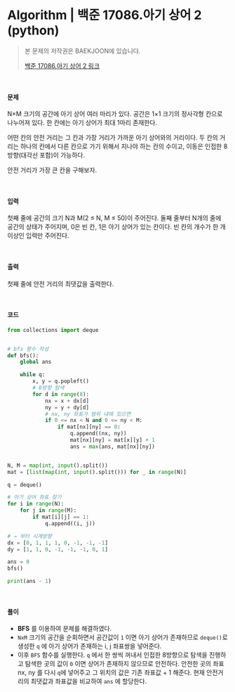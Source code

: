 # Algorithm | 백준 17086.아기 상어 2 (python)

> 본 문제의 저작권은 BAEKJOON에 있습니다.
>
> [백준 17086.아기 상어 2 링크](https://www.acmicpc.net/problem/17086)

</br>

#### 문제

N×M 크기의 공간에 아기 상어 여러 마리가 있다. 공간은 1×1 크기의 정사각형 칸으로 나누어져 있다. 한 칸에는 아기 상어가 최대 1마리 존재한다.

어떤 칸의 안전 거리는 그 칸과 가장 거리가 가까운 아기 상어와의 거리이다. 두 칸의 거리는 하나의 칸에서 다른 칸으로 가기 위해서 지나야 하는 칸의 수이고, 이동은 인접한 8방향(대각선 포함)이 가능하다.

안전 거리가 가장 큰 칸을 구해보자. 

</br>

#### 입력

첫째 줄에 공간의 크기 N과 M(2 ≤ N, M ≤ 50)이 주어진다. 둘째 줄부터 N개의 줄에 공간의 상태가 주어지며, 0은 빈 칸, 1은 아기 상어가 있는 칸이다. 빈 칸의 개수가 한 개 이상인 입력만 주어진다.

</br>

#### 출력

첫째 줄에 안전 거리의 최댓값을 출력한다.

</br>

#### 코드

```python
from collections import deque


# bfs 함수 작성
def bfs():
    global ans

    while q:
        x, y = q.popleft()
        # 8방향 탐색
        for d in range(8):
            nx = x + dx[d]
            ny = y + dy[d]
            # nx, ny 좌표가 범위 내에 있으면
            if 0 <= nx < N and 0 <= ny < M:
                if mat[nx][ny] == 0:
                    q.append((nx, ny))
                    mat[nx][ny] = mat[x][y] + 1
                    ans = max(ans, mat[nx][ny])


N, M = map(int, input().split())
mat = [list(map(int, input().split())) for _ in range(N)]

q = deque()

# 아기 상어 좌표 찾기
for i in range(N):
    for j in range(M):
        if mat[i][j] == 1:
            q.append((i, j))

# → 부터 시계방향
dx = [0, 1, 1, 1, 0, -1, -1, -1]
dy = [1, 1, 0, -1, -1, -1, 0, 1]

ans = 0
bfs()

print(ans - 1)
```

</br>

#### 풀이

- **BFS** 를 이용하여 문제를 해결하였다.
- `NxM` 크기의 공간을 순회하면서 공간값이 `1` 이면 아기 상어가 존재하므로 `deque()`로 생성한 `q` 에 아기 상어가 존재하는 i,  j 좌표쌍을 넣어준다.
- 이후  `BFS` 함수를 실행한다. `q` 에서 한 쌍씩 꺼내서 인접한 8방향으로 탐색을 진행하고 탐색한 곳의 값이 `0` 이면 상어가 존재하지 않으므로 안전하다. 안전한 곳의 좌표 nx, ny 를 다시 `q`에 넣어주고 그 위치의 값은 기존 좌표값 + 1 해준다. 현재 안전거리의 최댓값과 좌표값을 비교하여 `ans` 에 할당한다.
